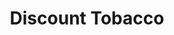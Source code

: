---
title: "Discount Tobacco"
url: /springfield/discount-tobacco-west-jefferson-street/
shop: Tabak
---
